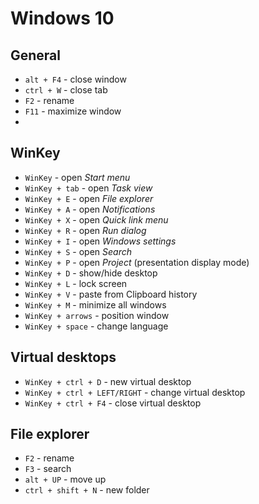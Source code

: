 # Windows 10

## General
- `alt + F4` - close window
- `ctrl + W` - close tab
- `F2` - rename
- `F11` - maximize window
- 
## WinKey
- `WinKey` - open _Start menu_
- `WinKey + tab` - open _Task view_
- `WinKey + E` - open _File explorer_
- `WinKey + A` - open _Notifications_
- `WinKey + X` - open _Quick link menu_
- `WinKey + R` - open _Run dialog_
- `WinKey + I` - open _Windows settings_
- `WinKey + S` - open _Search_
- `WinKey + P` - open _Project_ (presentation display mode)
- `WinKey + D` - show/hide desktop
- `WinKey + L` - lock screen
- `WinKey + V` - paste from Clipboard history
- `WinKey + M` - minimize all windows
- `WinKey + arrows` - position window
- `WinKey + space` - change language

## Virtual desktops
- `WinKey + ctrl + D` - new virtual desktop
- `WinKey + ctrl + LEFT/RIGHT` - change virtual desktop
- `WinKey + ctrl + F4` - close virtual desktop

## File explorer
- `F2` - rename
- `F3` - search
- `alt + UP` - move up
- `ctrl + shift + N` - new folder